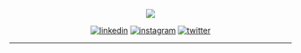 <div align="center">
	<img src="https://user-images.githubusercontent.com/864992/104820264-f4e29b00-5833-11eb-8e13-3459d3194b3e.gif">
</div>

<p align="center">
<a href="https://linkedin.com/in/johniehjelm" target="blank"><img src="https://github.com/johnie/allaraknas/assets/864992/6baa0547-0b90-4782-8041-d589c173d2fd" alt="linkedin"></a>
<a href="https://instagram.com/johnie" target="blank"><img src="https://github.com/johnie/allaraknas/assets/864992/5c83d8c1-4dc8-4f66-9835-c8d19654ac2a" alt="instagram"></a>
<a href="https://twitter.com/johniehjelm" target="blank"><img src="https://github.com/johnie/allaraknas/assets/864992/9edbe2e2-a863-4b8b-9f77-57292e71b40b" alt="twitter"></a>
</p>

<hr />

<div align="center">
	<img src="https://donna.2brain.workers.dev/views/github" alt="" />
</div>
